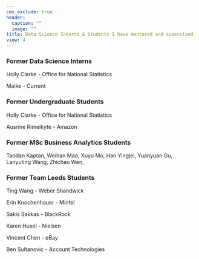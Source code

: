 ```yaml
---
cms_exclude: true
header:
  caption: ""
  image: ""
title: Data Science Interns & Students I have mentored and supervised
view: 4
---
```


### Former Data Science Interns

Holly Clarke - Office for National Statistics

Maike - Current

### Former Undergraduate Students

Holly Clarke - Office for National Statistics

Ausrine Rimeikyte - Amazon

### Former MSc Business Analytics Students

Taodan Kaptan, Weihan Mao, Xuyu Mo, Han Yinglei, Yuanyuan Gu, Lanyuting Wang, Zhichao Wen, 

### Former Team Leeds Students

Ting Wang - Weber Shandwick

Erin Knochenhauer - Mintel

Sakis Sakkas - BlackRock

Karen Husel - Nielsen

Vincent Chen - eBay

Ben Sultanovic - Account Technologies